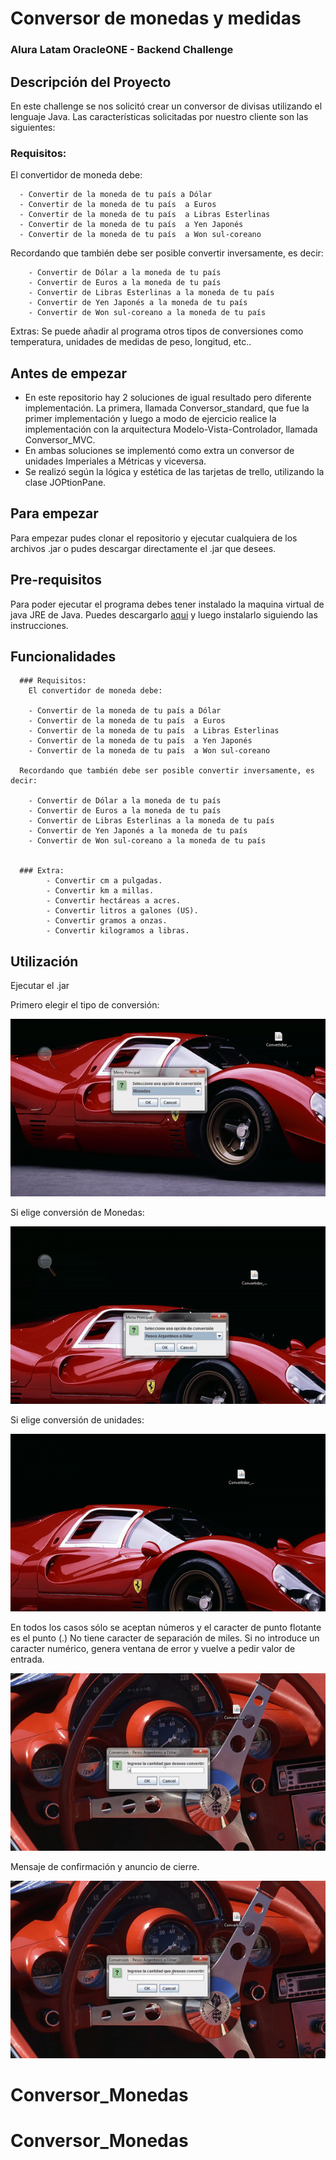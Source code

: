 # Conversor de monedas y medidas
### Alura Latam OracleONE - Backend Challenge

## Descripción del Proyecto

En este challenge se nos solicitó crear un conversor de divisas utilizando el lenguaje Java. Las características solicitadas por nuestro cliente son las siguientes:

### Requisitos: 

El convertidor de moneda debe:

      - Convertir de la moneda de tu país a Dólar
      - Convertir de la moneda de tu país  a Euros
      - Convertir de la moneda de tu país  a Libras Esterlinas
      - Convertir de la moneda de tu país  a Yen Japonés
      - Convertir de la moneda de tu país  a Won sul-coreano

Recordando que también debe ser posible convertir inversamente, es decir:

        - Convertir de Dólar a la moneda de tu país
        - Convertir de Euros a la moneda de tu país
        - Convertir de Libras Esterlinas a la moneda de tu país
        - Convertir de Yen Japonés a la moneda de tu país
        - Convertir de Won sul-coreano a la moneda de tu país

Extras:
Se puede añadir al programa otros tipos de conversiones como temperatura, unidades de medidas de peso, longitud, etc..

## Antes de empezar
 - En este repositorio hay 2 soluciones de igual resultado pero diferente implementación. La primera, llamada Conversor_standard, que fue la primer implementación y luego a modo de ejercicio realice la implementación con la arquitectura Modelo-Vista-Controlador, llamada Conversor_MVC. 
 - En ambas soluciones se implementó como extra un conversor de unidades Imperiales a Métricas y viceversa.           
 - Se realizó según la lógica y estética de las tarjetas de trello, utilizando la clase JOPtionPane.

## Para empezar
Para empezar pudes clonar el repositorio y ejecutar cualquiera de los archivos .jar o pudes descargar directamente el .jar que desees.

## Pre-requisitos
Para poder ejecutar el programa debes tener instalado la maquina virtual de java JRE de Java. Puedes descargarlo [aqui](https://www.java.com/en/download/) y luego instalarlo siguiendo las instrucciones.

## Funcionalidades

      ### Requisitos:
        El convertidor de moneda debe:

        - Convertir de la moneda de tu país a Dólar
        - Convertir de la moneda de tu país  a Euros
        - Convertir de la moneda de tu país  a Libras Esterlinas
        - Convertir de la moneda de tu país  a Yen Japonés
        - Convertir de la moneda de tu país  a Won sul-coreano

      Recordando que también debe ser posible convertir inversamente, es decir:

        - Convertir de Dólar a la moneda de tu país
        - Convertir de Euros a la moneda de tu país
        - Convertir de Libras Esterlinas a la moneda de tu país
        - Convertir de Yen Japonés a la moneda de tu país
        - Convertir de Won sul-coreano a la moneda de tu país


      ### Extra:
            - Convertir cm a pulgadas.
            - Convertir km a millas.
            - Convertir hectáreas a acres.
            - Convertir litros a galones (US).
            - Convertir gramos a onzas.
            - Convertir kilogramos a libras.

## Utilización

Ejecutar el .jar

Primero elegir el tipo de conversión:

![Alt Text](https://github.com/pabloboer/Conversor_Monedas/blob/master/menu_conversion.gif)

Si elige conversión de Monedas:

![Alt Text](https://github.com/pabloboer/Conversor_Monedas/blob/master/monedas.gif)

Si elige conversión de unidades:

![Alt Text](https://github.com/pabloboer/Conversor_Monedas/blob/master/metrico-imperial.gif)
 
En todos los casos sólo se aceptan números y el caracter de punto flotante es el punto (.)
No tiene caracter de separación de miles.
Si no introduce un caracter numérico, genera ventana de error y vuelve a pedir valor de entrada.

![Alt Text](https://github.com/pabloboer/Conversor_Monedas/blob/master/error.gif)

Mensaje de confirmación y anuncio de cierre.

![Alt Text](https://github.com/pabloboer/Conversor_Monedas/blob/master/fin.gif)


# Conversor_Monedas
# Conversor_Monedas